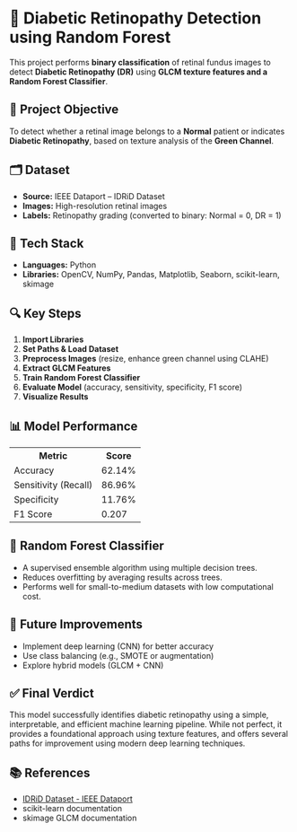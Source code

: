 <h1>🧪 Diabetic Retinopathy Detection using Random Forest</h1>
This project performs <b>binary classification</b> of retinal fundus images to detect <b>Diabetic Retinopathy (DR)</b> using <b>GLCM texture features and a Random Forest Classifier</b>.

<h2>📌 Project Objective</h2>
To detect whether a retinal image belongs to a <b>Normal</b> patient or indicates <b>Diabetic Retinopathy</b>, based on texture analysis of the <b>Green Channel</b>.

<h2>🗂️ Dataset</h2>
<ul>
<li><b>Source:</b> IEEE Dataport – IDRiD Dataset</li>
<li><b>Images:</b> High-resolution retinal images</li>
<li><b>Labels:</b> Retinopathy grading (converted to binary: Normal = 0, DR = 1)</li>
</ul>

<h2>🔧 Tech Stack</h2>
<ul>
<li><b>Languages:</b> Python</li>
<li><b>Libraries:</b> OpenCV, NumPy, Pandas, Matplotlib, Seaborn, scikit-learn, skimage</li>
</ul>

<h2>🔍 Key Steps</h2>
<ol>
<li><b>Import Libraries</b></li>
<li><b>Set Paths & Load Dataset</b></li>
<li><b>Preprocess Images</b> (resize, enhance green channel using CLAHE)</li>
<li><b>Extract GLCM Features</b></li>
<li><b>Train Random Forest Classifier</b></li>
<li><b>Evaluate Model</b> (accuracy, sensitivity, specificity, F1 score)</li>
<li><b>Visualize Results</b></li>
</ol>

<h2>📊 Model Performance</h2>
<table>
<tr><th>Metric</th><th>Score</th></tr>
<tr><td>Accuracy</td><td>62.14%</td></tr>
<tr><td>Sensitivity (Recall)</td><td>86.96%</td></tr>
<tr><td>Specificity</td><td>11.76%</td></tr>
<tr><td>F1 Score</td><td>0.207</td></tr>
</table>

<h2>🌲 Random Forest Classifier</h2>
<ul>
<li>A supervised ensemble algorithm using multiple decision trees.</li>
<li>Reduces overfitting by averaging results across trees.</li>
<li>Performs well for small-to-medium datasets with low computational cost.</li>
</ul>

<h2>🚀 Future Improvements</h2>
<ul>
<li>Implement deep learning (CNN) for better accuracy</li>
<li>Use class balancing (e.g., SMOTE or augmentation)</li>
<li>Explore hybrid models (GLCM + CNN)</li>
</ul>

<h2>✅ Final Verdict</h2>
This model successfully identifies diabetic retinopathy using a simple, interpretable, and efficient machine learning pipeline. While not perfect, it provides a foundational approach using texture features, and offers several paths for improvement using modern deep learning techniques.

<h2>📚 References</h2>
<ul>
<li><a href="https://ieee-dataport.org/open-access/indian-diabetic-retinopathy-image-dataset-idrid">IDRiD Dataset - IEEE Dataport</a></li>
<li>scikit-learn documentation</li>
<li>skimage GLCM documentation</li>
</ul>
